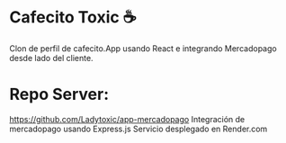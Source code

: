 # Cafecito Toxic ☕
Clon de perfil de cafecito.App usando React e integrando Mercadopago desde lado del cliente.

# Repo Server:
https://github.com/Ladytoxic/app-mercadopago
Integración de mercadopago usando Express.js
Servicio desplegado en Render.com


